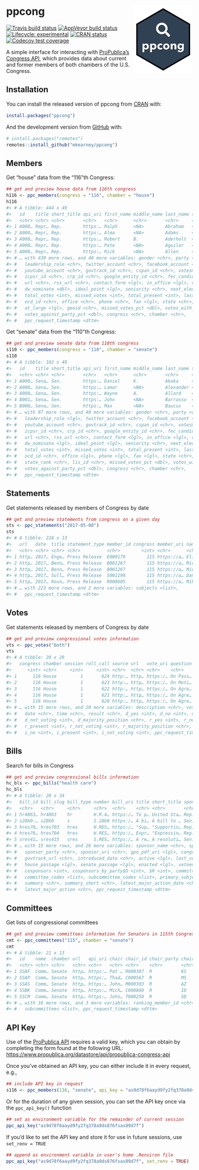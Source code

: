 
<!-- README.md is generated from README.Rmd. Please edit that file -->

# ppcong <img src="man/figures/logo.png" width="160px" align="right" />

<!-- badges: start -->

[![Travis build
status](https://travis-ci.org/mkearney/ppcong.svg?branch=master)](https://travis-ci.org/mkearney/ppcong)
[![AppVeyor build
status](https://ci.appveyor.com/api/projects/status/github/mkearney/ppcong?branch=master&svg=true)](https://ci.appveyor.com/project/mkearney/ppcong)
[![Lifecycle:
experimental](https://img.shields.io/badge/lifecycle-experimental-orange.svg)](https://www.tidyverse.org/lifecycle/#experimental)
[![CRAN
status](https://www.r-pkg.org/badges/version/ppcong)](https://CRAN.R-project.org/package=ppcong)
[![Codecov test
coverage](https://codecov.io/gh/mkearney/ppcong/branch/master/graph/badge.svg)](https://codecov.io/gh/mkearney/ppcong?branch=master)
<!-- badges: end -->

A simple interface for interacting with [ProPublica’s Congress
API](https://projects.propublica.org/api-docs/congress-api/), which
provides data about current and former members of both chambers of the
U.S. Congress.

## Installation

You can install the released version of ppcong from
[CRAN](https://CRAN.R-project.org) with:

``` r
install.packages("ppcong")
```

And the development version from [GitHub](https://github.com/) with:

``` r
# install.packages("remotes")
remotes::install_github("mkearney/ppcong")
```

## Members

Get “house” data from the “116”th Congress:

``` r
## get and preview house data from 116th congress
h116 <- ppc_members(congress = "116", chamber = "house")
h116
#> # A tibble: 444 x 49
#>   id    title short_title api_uri first_name middle_name last_name suffix date_of_birth
#>   <chr> <chr> <chr>       <chr>   <chr>      <chr>       <chr>     <chr>  <date>       
#> 1 A000… Repr… Rep.        https:… Ralph      <NA>        Abraham   <NA>   1954-09-16   
#> 2 A000… Repr… Rep.        https:… Alma       <NA>        Adams     <NA>   1946-05-27   
#> 3 A000… Repr… Rep.        https:… Robert     B.          Aderholt  <NA>   1965-07-22   
#> 4 A000… Repr… Rep.        https:… Pete       <NA>        Aguilar   <NA>   1979-06-19   
#> 5 A000… Repr… Rep.        https:… Rick       <NA>        Allen     <NA>   1951-11-07   
#> # … with 439 more rows, and 40 more variables: gender <chr>, party <chr>,
#> #   leadership_role <chr>, twitter_account <chr>, facebook_account <chr>,
#> #   youtube_account <chr>, govtrack_id <chr>, cspan_id <chr>, votesmart_id <chr>,
#> #   icpsr_id <chr>, crp_id <chr>, google_entity_id <chr>, fec_candidate_id <chr>,
#> #   url <chr>, rss_url <chr>, contact_form <lgl>, in_office <lgl>, cook_pvi <chr>,
#> #   dw_nominate <dbl>, ideal_point <lgl>, seniority <chr>, next_election <chr>,
#> #   total_votes <int>, missed_votes <int>, total_present <int>, last_updated <chr>,
#> #   ocd_id <chr>, office <chr>, phone <chr>, fax <lgl>, state <chr>, district <chr>,
#> #   at_large <lgl>, geoid <chr>, missed_votes_pct <dbl>, votes_with_party_pct <dbl>,
#> #   votes_against_party_pct <dbl>, congress <chr>, chamber <chr>,
#> #   ppc_request_timestamp <dttm>
```

Get “senate” data from the “110”th Congress:

``` r
## get and preview senate data from 110th congress
s110 <- ppc_members(congress = "110", chamber = "senate")
s110
#> # A tibble: 102 x 49
#>   id    title short_title api_uri first_name middle_name last_name suffix date_of_birth
#>   <chr> <chr> <chr>       <chr>   <chr>      <chr>       <chr>     <chr>  <date>       
#> 1 A000… Sena… Sen.        https:… Daniel     K.          Akaka     <NA>   1924-09-11   
#> 2 A000… Sena… Sen.        https:… Lamar      <NA>        Alexander <NA>   1940-07-03   
#> 3 A000… Sena… Sen.        https:… Wayne      A.          Allard    <NA>   1943-12-02   
#> 4 B001… Sena… Sen.        https:… John       <NA>        Barrasso  <NA>   1952-07-21   
#> 5 B000… Sena… Sen.        https:… Max        <NA>        Baucus    <NA>   1941-12-11   
#> # … with 97 more rows, and 40 more variables: gender <chr>, party <chr>,
#> #   leadership_role <lgl>, twitter_account <chr>, facebook_account <chr>,
#> #   youtube_account <chr>, govtrack_id <chr>, cspan_id <chr>, votesmart_id <chr>,
#> #   icpsr_id <chr>, crp_id <chr>, google_entity_id <chr>, fec_candidate_id <chr>,
#> #   url <chr>, rss_url <chr>, contact_form <lgl>, in_office <lgl>, cook_pvi <lgl>,
#> #   dw_nominate <lgl>, ideal_point <lgl>, seniority <chr>, next_election <chr>,
#> #   total_votes <int>, missed_votes <int>, total_present <int>, last_updated <chr>,
#> #   ocd_id <chr>, office <lgl>, phone <lgl>, fax <lgl>, state <chr>, senate_class <chr>,
#> #   state_rank <chr>, lis_id <chr>, missed_votes_pct <dbl>, votes_with_party_pct <dbl>,
#> #   votes_against_party_pct <dbl>, congress <chr>, chamber <chr>,
#> #   ppc_request_timestamp <dttm>
```

## Statements

Get statements released by members of Congress by date

``` r
## get and preview statements from congress on a given day
sts <- ppc_statements("2017-05-08")
sts
#> # A tibble: 228 x 13
#>   url   date  title statement_type member_id congress member_uri name  chamber state party
#>   <chr> <chr> <chr> <chr>          <chr>        <int> <chr>      <chr> <chr>   <chr> <chr>
#> 1 http… 2017… Enge… Press Release  E000179        115 https://a… Elio… House   NY    D    
#> 2 http… 2017… Benn… Press Release  B001267        115 https://a… Mich… Senate  CO    D    
#> 3 http… 2017… Benn… Press Release  B001267        115 https://a… Mich… Senate  CO    D    
#> 4 http… 2017… Sull… Press Release  S001198        115 https://a… Dan … Senate  AK    R    
#> 5 http… 2017… Roun… Press Release  R000605        115 https://a… Mike… Senate  SD    R    
#> # … with 223 more rows, and 2 more variables: subjects <list>,
#> #   ppc_request_timestamp <dttm>
```

## Votes

Get statements released by members of Congress by date

``` r
## get and preview congressional votes information
vts <- ppc_votes("both")
vts
#> # A tibble: 20 x 29
#>   congress chamber session roll_call source url   vote_uri question question_text
#>      <int> <chr>     <int>     <int> <chr>  <chr> <chr>    <chr>    <chr>        
#> 1      116 House         1       624 http:… http… https:/… On Pass… ""           
#> 2      116 House         1       623 http:… http… https:/… On Moti… ""           
#> 3      116 House         1       622 http:… http… https:/… On Agre… ""           
#> 4      116 House         1       621 http:… http… https:/… On Agre… ""           
#> 5      116 House         1       620 http:… http… https:/… On Agre… ""           
#> # … with 15 more rows, and 20 more variables: description <chr>, vote_type <chr>,
#> #   date <chr>, time <chr>, result <chr>, d_yes <int>, d_no <int>, d_present <int>,
#> #   d_not_voting <int>, d_majority_position <chr>, r_yes <int>, r_no <int>,
#> #   r_present <int>, r_not_voting <int>, r_majority_position <chr>, i_yes <int>,
#> #   i_no <int>, i_present <int>, i_not_voting <int>, ppc_request_timestamp <dttm>
```

## Bills

Search for bills in Congress

``` r
## get and preview congressional bills information
hc_bls <- ppc_bills("health care")
hc_bls
#> # A tibble: 20 x 34
#>   bill_id bill_slug bill_type number bill_uri title short_title sponsor_title sponsor_id
#>   <chr>   <chr>     <chr>     <chr>  <chr>    <chr> <chr>       <chr>         <chr>     
#> 1 hr4863… hr4863    hr        H.R.4… https:/… To p… United Sta… Rep.          W000187   
#> 2 s2860-… s2860     s         S.2860 https:/… A bi… A bill to … Sen.          L000575   
#> 3 hres70… hres703   hres      H.RES… https:/… "Sup… "Supportin… Rep.          R000602   
#> 4 hres70… hres704   hres      H.RES… https:/… Expr… "Expressin… Rep.          S001206   
#> 5 sres41… sres415   sres      S.RES… https:/… A re… A resoluti… Sen.          W000817   
#> # … with 15 more rows, and 26 more variables: sponsor_name <chr>, sponsor_state <chr>,
#> #   sponsor_party <chr>, sponsor_uri <chr>, gpo_pdf_uri <lgl>, congressdotgov_url <chr>,
#> #   govtrack_url <chr>, introduced_date <chr>, active <lgl>, last_vote <chr>,
#> #   house_passage <lgl>, senate_passage <lgl>, enacted <lgl>, vetoed <lgl>,
#> #   cosponsors <int>, cosponsors_by_party$D <int>, $R <int>, committees <chr>,
#> #   committee_codes <list>, subcommittee_codes <list>, primary_subject <chr>,
#> #   summary <chr>, summary_short <chr>, latest_major_action_date <chr>,
#> #   latest_major_action <chr>, ppc_request_timestamp <dttm>
```

## Committees

Get lists of congressional committees

``` r
## get and preview committees information for Senators in 115th Congress
cmt <- ppc_committees("115", chamber = "senate")
cmt
#> # A tibble: 21 x 13
#>   id    name  chamber url   api_uri chair chair_id chair_party chair_state chair_uri
#>   <chr> <chr> <chr>   <chr> <chr>   <chr> <chr>    <chr>       <chr>       <chr>    
#> 1 SSAF  Comm… Senate  http… https:… Pat … R000307  R           KS          https://…
#> 2 SSAP  Comm… Senate  http… https:… Thad… C000567  R           MS          https://…
#> 3 SSAS  Comm… Senate  http… https:… John… M000303  R           AZ          https://…
#> 4 SSBK  Comm… Senate  http… https:… Mich… C000880  R           ID          https://…
#> 5 SSCM  Comm… Senate  http… https:… John… T000250  R           SD          https://…
#> # … with 16 more rows, and 3 more variables: ranking_member_id <chr>,
#> #   subcommittees <list>, ppc_request_timestamp <dttm>
```

## API Key

Use of the [ProPublica
API](https://projects.propublica.org/api-docs/congress-api/) requires a
valid key, which you can obtain by completing the form found at the
following URL:
<https://www.propublica.org/datastore/api/propublica-congress-api>

Once you’ve obtained an API key, you can either include it in every
request, e.g.,

``` r
## include API key in request
s116 <- ppc_members(116, "senate", api_key = "as9d78f6aayd9fy2fq378a9ds876fsas89d7f")
```

Or for the duration of any given session, you can set the API key once
via the `ppc_api_key()` function

``` r
## set as environment variable for the remainder of current session
ppc_api_key("as9d78f6aayd9fy2fq378a9ds876fsas89d7f")
```

If you’d like to set the API key and store it for use in future
sessions, use `set_renv = TRUE`

``` r
## append as environment variable in user's home .Renviron file
ppc_api_key("as9d78f6aayd9fy2fq378a9ds876fsas89d7f", set_renv = TRUE)
```

